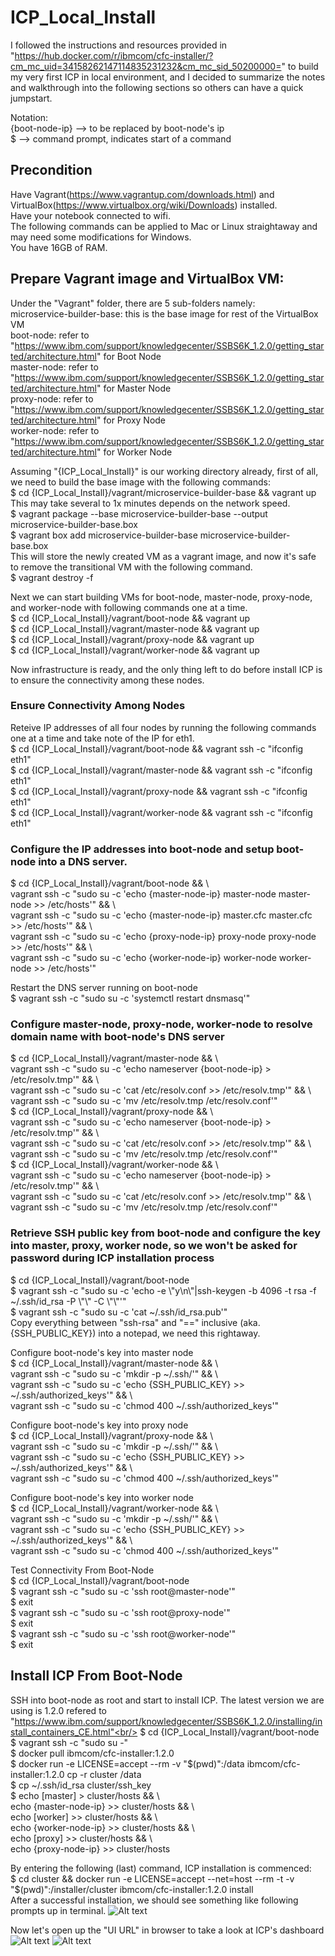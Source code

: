 # ICP_Local_Install
I followed the instructions and resources provided in "https://hub.docker.com/r/ibmcom/cfc-installer/?cm_mc_uid=34158262147114835231232&cm_mc_sid_50200000=" to build my very first ICP in local environment, and I decided to summarize the notes and walkthrough into the following sections so others can have a quick jumpstart.

Notation:<br/>
{boot-node-ip} --> to be replaced by boot-node's ip<br/>
$ --> command prompt, indicates start of a command

## Precondition
Have Vagrant(https://www.vagrantup.com/downloads.html) and VirtualBox(https://www.virtualbox.org/wiki/Downloads) installed.<br/>
Have your notebook connected to wifi.<br/>
The following commands can be applied to Mac or Linux straightaway and may need some modifications for Windows.<br/>
You have 16GB of RAM.

## Prepare Vagrant image and VirtualBox VM:
Under the "Vagrant" folder, there are 5 sub-folders namely:<br/>
microservice-builder-base: this is the base image for rest of the VirtualBox VM<br/>
boot-node: refer to "https://www.ibm.com/support/knowledgecenter/SSBS6K_1.2.0/getting_started/architecture.html" for Boot Node<br/>
master-node: refer to "https://www.ibm.com/support/knowledgecenter/SSBS6K_1.2.0/getting_started/architecture.html" for Master Node<br/>
proxy-node: refer to "https://www.ibm.com/support/knowledgecenter/SSBS6K_1.2.0/getting_started/architecture.html" for Proxy Node<br/>
worker-node: refer to "https://www.ibm.com/support/knowledgecenter/SSBS6K_1.2.0/getting_started/architecture.html" for Worker Node<br/>

Assuming "{ICP_Local_Install}" is our working directory already, first of all, we need to build the base image with the following commands:<br/>
$ cd {ICP_Local_Install}/vagrant/microservice-builder-base && vagrant up<br/>
This may take several to 1x minutes depends on the network speed.<br/>
$ vagrant package --base microservice-builder-base --output microservice-builder-base.box<br/>
$ vagrant box add microservice-builder-base microservice-builder-base.box<br/>
This will store the newly created VM as a vagrant image, and now it's safe to remove the transitional VM with the following command.<br/>
$ vagrant destroy -f<br/>

Next we can start building VMs for boot-node, master-node, proxy-node, and worker-node with following commands one at a time.<br/>
$ cd {ICP_Local_Install}/vagrant/boot-node && vagrant up<br/>
$ cd {ICP_Local_Install}/vagrant/master-node && vagrant up<br/>
$ cd {ICP_Local_Install}/vagrant/proxy-node && vagrant up<br/>
$ cd {ICP_Local_Install}/vagrant/worker-node && vagrant up<br/>

Now infrastructure is ready, and the only thing left to do before install ICP is to ensure the connectivity among these nodes.<br/>

### Ensure Connectivity Among Nodes
Reteive IP addresses of all four nodes by running the following commands one at a time and take note of the IP for eth1.<br/>
$ cd {ICP_Local_Install}/vagrant/boot-node && vagrant ssh -c "ifconfig eth1"<br/>
$ cd {ICP_Local_Install}/vagrant/master-node && vagrant ssh -c "ifconfig eth1"<br/>
$ cd {ICP_Local_Install}/vagrant/proxy-node && vagrant ssh -c "ifconfig eth1"<br/>
$ cd {ICP_Local_Install}/vagrant/worker-node && vagrant ssh -c "ifconfig eth1"<br/>

### Configure the IP addresses into boot-node and setup boot-node into a DNS server.<br/>
$ cd {ICP_Local_Install}/vagrant/boot-node && \\<br/>
vagrant ssh -c "sudo su -c 'echo {master-node-ip} master-node master-node >> /etc/hosts'" && \\<br/>
vagrant ssh -c "sudo su -c 'echo {master-node-ip} master.cfc master.cfc >> /etc/hosts'" && \\<br/>
vagrant ssh -c "sudo su -c 'echo {proxy-node-ip} proxy-node proxy-node >> /etc/hosts'" && \\<br/>
vagrant ssh -c "sudo su -c 'echo {worker-node-ip} worker-node worker-node >> /etc/hosts'"

Restart the DNS server running on boot-node<br/>
$ vagrant ssh -c "sudo su -c 'systemctl restart dnsmasq'"

### Configure master-node, proxy-node, worker-node to resolve domain name with boot-node's DNS server<br/>
$ cd {ICP_Local_Install}/vagrant/master-node && \\<br/>
vagrant ssh -c "sudo su -c 'echo nameserver {boot-node-ip} > /etc/resolv.tmp'" && \\<br/>
vagrant ssh -c "sudo su -c 'cat /etc/resolv.conf >> /etc/resolv.tmp'" && \\<br/>
vagrant ssh -c "sudo su -c 'mv /etc/resolv.tmp /etc/resolv.conf'"<br/>
$ cd {ICP_Local_Install}/vagrant/proxy-node && \\<br/>
vagrant ssh -c "sudo su -c 'echo nameserver {boot-node-ip} > /etc/resolv.tmp'" && \\<br/>
vagrant ssh -c "sudo su -c 'cat /etc/resolv.conf >> /etc/resolv.tmp'" && \\<br/>
vagrant ssh -c "sudo su -c 'mv /etc/resolv.tmp /etc/resolv.conf'"<br/>
$ cd {ICP_Local_Install}/vagrant/worker-node && \\<br/>
vagrant ssh -c "sudo su -c 'echo nameserver {boot-node-ip} > /etc/resolv.tmp'" && \\<br/>
vagrant ssh -c "sudo su -c 'cat /etc/resolv.conf >> /etc/resolv.tmp'" && \\<br/>
vagrant ssh -c "sudo su -c 'mv /etc/resolv.tmp /etc/resolv.conf'"

### Retrieve SSH public key from boot-node and configure the key into master, proxy, worker node, so we won't be asked for password during ICP installation process<br/>
$ cd {ICP_Local_Install}/vagrant/boot-node<br/>
$ vagrant ssh -c "sudo su -c 'echo -e  \\"y\\n\\"|ssh-keygen -b 4096 -t rsa -f ~/.ssh/id_rsa -P \\"\\" -C \\"\\"'"<br/>
$ vagrant ssh -c "sudo su -c 'cat ~/.ssh/id_rsa.pub'"<br/>
Copy everything between "ssh-rsa" and "==" inclusive (aka. {SSH_PUBLIC_KEY}) into a notepad, we need this rightaway.<br/>

Configure boot-node's key into master node<br/>
$ cd {ICP_Local_Install}/vagrant/master-node && \\<br/>
vagrant ssh -c "sudo su -c 'mkdir -p ~/.ssh/'" && \\<br/>
vagrant ssh -c "sudo su -c 'echo {SSH_PUBLIC_KEY} >> ~/.ssh/authorized_keys'" && \\<br/>
vagrant ssh -c "sudo su -c 'chmod 400 ~/.ssh/authorized_keys'"

Configure boot-node's key into proxy node<br/>
$ cd {ICP_Local_Install}/vagrant/proxy-node && \\<br/>
vagrant ssh -c "sudo su -c 'mkdir -p ~/.ssh/'" && \\<br/>
vagrant ssh -c "sudo su -c 'echo {SSH_PUBLIC_KEY} >> ~/.ssh/authorized_keys'" && \\<br/>
vagrant ssh -c "sudo su -c 'chmod 400 ~/.ssh/authorized_keys'"

Configure boot-node's key into worker node<br/>
$ cd {ICP_Local_Install}/vagrant/worker-node && \\<br/>
vagrant ssh -c "sudo su -c 'mkdir -p ~/.ssh/'" && \\<br/>
vagrant ssh -c "sudo su -c 'echo {SSH_PUBLIC_KEY} >> ~/.ssh/authorized_keys'" && \\<br/>
vagrant ssh -c "sudo su -c 'chmod 400 ~/.ssh/authorized_keys'"

Test Connectivity From Boot-Node<br/>
$ cd {ICP_Local_Install}/vagrant/boot-node<br/>
$ vagrant ssh -c "sudo su -c 'ssh root@master-node'"<br/>
$ exit<br/>
$ vagrant ssh -c "sudo su -c 'ssh root@proxy-node'"<br/>
$ exit<br/>
$ vagrant ssh -c "sudo su -c 'ssh root@worker-node'"<br/>
$ exit

## Install ICP From Boot-Node
SSH into boot-node as root and start to install ICP. The latest version we are using is 1.2.0 refered to "https://www.ibm.com/support/knowledgecenter/SSBS6K_1.2.0/installing/install_containers_CE.html"<br/>
$ cd {ICP_Local_Install}/vagrant/boot-node<br/>
$ vagrant ssh -c "sudo su -"<br/>
$ docker pull ibmcom/cfc-installer:1.2.0<br/>
$ docker run -e LICENSE=accept --rm -v "$(pwd)":/data ibmcom/cfc-installer:1.2.0 cp -r cluster /data<br/>
$ cp ~/.ssh/id_rsa cluster/ssh_key<br/>
$ echo [master] > cluster/hosts && \\<br/>
echo {master-node-ip} >> cluster/hosts && \\<br/>
echo [worker] >> cluster/hosts && \\<br/>
echo {worker-node-ip} >> cluster/hosts && \\<br/>
echo [proxy] >> cluster/hosts && \\<br/>
echo {proxy-node-ip} >> cluster/hosts

By entering the following (last) command, ICP installation is commenced:<br/>
$ cd cluster && docker run -e LICENSE=accept --net=host --rm -t -v "$(pwd)":/installer/cluster ibmcom/cfc-installer:1.2.0 install<br/>
After a successful installation, we should see something like following prompts up in terminal.
![Alt text](successful_install.gif "successful_install")

Now let's open up the "UI URL" in browser to take a look at ICP's dashboard
![Alt text](login.gif "login")
![Alt text](dashboard.gif "dashboard")
